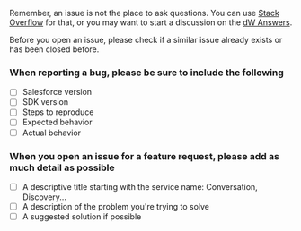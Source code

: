 Remember, an issue is not the place to ask questions. You can use [Stack Overflow](http://stackoverflow.com/questions/tagged/ibm-watson) for that, or you may want to start a discussion on the [dW Answers](https://developer.ibm.com/answers/questions/ask/?topics=watson).

Before you open an issue, please check if a similar issue already exists or has been closed before.

### When reporting a bug, please be sure to include the following

- [ ] Salesforce version
- [ ] SDK version
- [ ] Steps to reproduce
- [ ] Expected behavior
- [ ] Actual behavior

### When you open an issue for a feature request, please add as much detail as possible

- [ ] A descriptive title starting with the service name: Conversation, Discovery...
- [ ] A description of the problem you're trying to solve
- [ ] A suggested solution if possible

